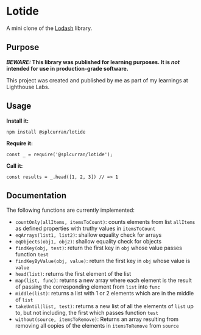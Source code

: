 # Lotide

A mini clone of the [Lodash](https://lodash.com) library.

## Purpose

**_BEWARE:_ This library was published for learning purposes. It is _not_ intended for use in production-grade software.**

This project was created and published by me as part of my learnings at Lighthouse Labs. 

## Usage

**Install it:**

`npm install @splcurran/lotide`

**Require it:**

`const _ = require('@splcurran/lotide');`

**Call it:**

`const results = _.head([1, 2, 3]) // => 1`

## Documentation

The following functions are currently implemented:

* `countOnly(allItems, itemsToCount)`: counts elements from list `allItems` as defined properties with truthy values in `itemsToCount`
* `eqArrays(list1, list2)`: shallow equality check for arrays
* `eqObjects(obj1, obj2)`: shallow equality check for objects
* `findKey(obj, test)`: return the first key in `obj` whose value passes function `test`
* `findKeyByValue(obj, value)`: return the first key in `obj` whose value is `value`
* `head(list)`: returns the first element of the list
* `map(list, func)`: returns a new array where each element is the result of passing the corresponding element from `list` into `func`
* `middle(list)`: returns a list with 1 or 2 elements which are in the middle of `list`
* `takeUntil(list, test)`: returns a new list of all the elements of `list` up to, but not including, the first which passes function `test`
* `without(source, itemsToRemove)`: Returns an array resulting from removing all copies of the elements in `itemsToRemove` from `source`